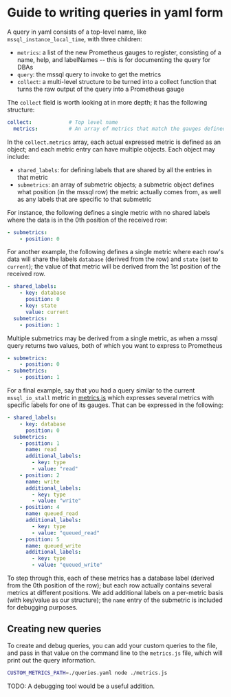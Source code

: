# Guide to writing queries in yaml form

A query in yaml consists of a top-level name, like `mssql_instance_local_time`, with three children:

* `metrics`: a list of the new Prometheus gauges to register, consisting of a name, help, and labelNames -- this is for documenting the query for DBAs
* `query`: the mssql query to invoke to get the metrics
* `collect`: a multi-level structure to be turned into a collect function that turns the raw output of the query into a Prometheus gauge

The `collect` field is worth looking at in more depth; it has the following structure:

```yaml
collect:            # Top level name
  metrics:          # An array of metrics that match the gauges defined in the `metrics` field above; each Prometheus gauge can actually include multiple expressed metrics, though most of the time there is a one-to-one relation between gauges and metrics
```

In the `collect.metrics` array, each actual expressed metric is defined as an object; and each metric entry can have multiple objects. Each object may include:

* `shared_labels`: for defining labels that are shared by all the entries in that metric
* `submetrics`: an array of submetric objects; a submetric object defines what position (in the mssql row) the metric actually comes from, as well as any labels that are specific to that submetric

For instance, the following defines a single metric with no shared labels where the data is in the 0th position of the received row:

```yaml
- submetrics:
    - position: 0
```

For another example, the following defines a single metric where each row's data will share the labels `database` (derived from the row) and `state` (set to `current`); the value of that metric will be derived from the 1st position of the received row.

```yaml
- shared_labels: 
    - key: database
      position: 0
    - key: state
      value: current 
  submetrics:
    - position: 1
```

Multiple submetrics may be derived from a single metric, as when a mssql query returns two values, both of which you want to express to Prometheus

```yaml
- submetrics:
    - position: 0
- submetrics:
    - position: 1
```

For a final example, say that you had a query similar to the current `mssql_io_stall` metric in [metrics.js](metrics.js) which expresses several metrics with specific labels for one of its gauges. That can be expressed in the following:

```yaml
- shared_labels: 
    - key: database
      position: 0
  submetrics:
    - position: 1
      name: read
      additional_labels:
        - key: type
        - value: "read"
    - position: 2
      name: write
      additional_labels:
        - key: type
        - value: "write"
    - position: 4
      name: queued_read
      additional_labels:
        - key: type
        - value: "queued_read"
    - position: 5
      name: queued_write
      additional_labels:
        - key: type
        - value: "queued_write"
```

To step through this, each of these metrics has a database label (derived from the 0th position of the row); but each row actually contains several metrics at different positions. We add additional labels on a per-metric basis (with key/value as our structure); the `name` entry of the submetric is included for debugging purposes.

## Creating new queries

To create and debug queries, you can add your custom queries to the file, and pass in that value on the command line to the `metrics.js` file, which will print out the query information.

```bash
CUSTOM_METRICS_PATH=./queries.yaml node ./metrics.js
```

TODO: A debugging tool would be a useful addition.
